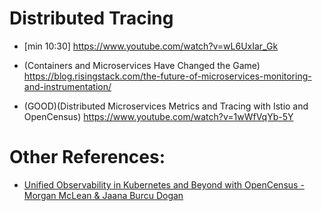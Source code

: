 # Distributed Tracing
* [min 10:30] https://www.youtube.com/watch?v=wL6UxIar_Gk

* (Containers and Microservices Have Changed the Game) https://blog.risingstack.com/the-future-of-microservices-monitoring-and-instrumentation/

* (GOOD)(Distributed Microservices Metrics and Tracing with Istio and OpenCensus) https://www.youtube.com/watch?v=1wWfVqYb-5Y

# Other References:
* [Unified Observability in Kubernetes and Beyond with OpenCensus - Morgan McLean & Jaana Burcu Dogan](https://www.youtube.com/watch?v=wL6UxIar_Gk)
